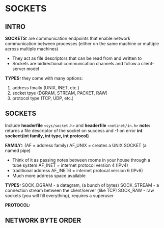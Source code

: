 # SOCKETS

## INTRO

**SOCKETS:** are communication endpoints that enable network communication between processes (either on the same machine or multiple across multiple machines)

- They act as file descriptors that can be read from and written to
- Sockets are bidirectional communication channels and follow a client-server model

**TYPES:** they come with many options:
1. address fmaily (UNIX, INET, etc.)
2. socket tpye (DGRAM, STREAM, PACKET, RAW)
3. protocol type (TCP, UDP, etc.)


## SOCKETS
Include **headerfile** `<sys/socket.h>` and **headerfile** `<netinet/in.h>`
**note:** returns a file descriptor of the socket on success and -1 on error
**int sockect(int family, int type, int protocol)**

**FAMILY:**: (AF = address family)
AF_UNIX = creates a UNIX SOCKET (a named pipe) 
- Think of it as passing notes between rooms in your house through a tube system 
AF_INET = internet protocol version 4 (IPv4)
- traditional address
AF_INET6 = internet protocal version 6 (IPv6)
- Much more address space available
  
**TYPES:**
SOCK_DGRAM - a datagram, (a bunch of bytes)
SOCK_STREAM - a connection stream between the client/server (like TCP)
SOCK_RAW - raw sockets (you will fill everything), requires a superuser

**PROTOCOL:**


## NETWORK BYTE ORDER
   
